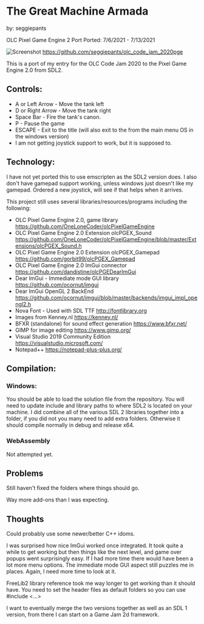 # The Great Machine Armada
by: seggiepants

OLC Pixel Game Engine 2 Port
Ported: 7/6/2021 - 7/13/2021

![Screenshot](https://raw.githubusercontent.com/seggiepants/olc_code_jam_2020pge/master/screenshot.png)
<https://github.com/seggiepants/olc_code_jam_2020pge>

This is a port of my entry for the OLC Code Jam 2020 to the Pixel Game Engine 2.0 from SDL2.

## Controls:
* A or Left Arrow - Move the tank left
* D or Right Arrow - Move the tank right
* Space Bar - Fire the tank's canon.
* P - Pause the game
* ESCAPE - Exit to the title (will also exit to the from the main menu OS in the windows version)
* I am not getting joystick support to work, but it is supposed to.

## Technology:
I have not yet ported this to use emscripten as the SDL2 version does. I also don't have gamepad support working, unless windows just doesn't like my gamepad.
Ordered a new joystick, will see if that helps when it arrives.

This project still uses several libraries/resources/programs including the following:
* OLC Pixel Game Engine 2.0, game library <https://github.com/OneLoneCoder/olcPixelGameEngine>
* OLC Pixel Game Engine 2.0 Extension olcPGEX_Sound <https://github.com/OneLoneCoder/olcPixelGameEngine/blob/master/Extensions/olcPGEX_Sound.h>
* OLC Pixel Game Engine 2.0 Extension olcPGEX_Gamepad <https://github.com/gorbit99/olcPGEX_Gamepad>
* OLC Pixel Game Engine 2.0 ImGui connector <https://github.com/dandistine/olcPGEDearImGui>
* Dear ImGui - Immediate mode GUI library <https://github.com/ocornut/imgui>
* Dear ImGui OpenGL 2 BackEnd <https://github.com/ocornut/imgui/blob/master/backends/imgui_impl_opengl2.h>
* Nova Font - Used with SDL TTF <http://fontlibrary.org>
* Images from Kenney.nl <https://kenney.nl/>
* BFXR (standalone) for sound effect generation <https://www.bfxr.net/>
* GIMP for image editing <https://www.gimp.org/>
* Visual Studio 2019 Community Edition <https://visualstudio.microsoft.com/>
* Notepad++ <https://notepad-plus-plus.org/>

## Compilation:
### Windows:
You should be able to load the solution file from the repository. You will need to update include and library paths to where SDL2 is located on your machine. I did combine all of the various SDL 2 libraries together into a folder, if you did not you many need to add extra folders. Otherwise it should compile normally in debug and release x64.

### WebAssembly
Not attempted yet.

## Problems
Still haven't fixed the folders where things should go.

Way more add-ons than I was expecting.

## Thoughts
Could probably use some newer/better C++ idoms.

I was surprised how nice ImGui worked once integrated. It took quite a while to get working but then things like the next level, and game over popups went surprisingly easy. If I had more time there would have been a lot more menu options. The immediate mode GUI aspect still puzzles me in places. Again, I need more time to look at it.

FreeLib2 library reference took me way longer to get working than it should have. You need to set the header files as default folders so you can use #include <...>

I want to eventually merge the two versions together as well as an SDL 1 version, from there I can start on a Game Jam 2d framework.